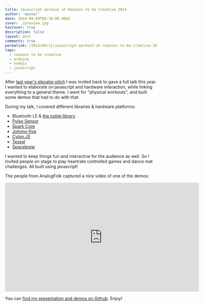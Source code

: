 ```yaml
---
title: Javascript workout at Reasons to be Creative 2014
author: 'wouter'
date: 2014-09-09T00:10:00.000Z
cover: ./preview.jpg
hasCover: true
description: false
layout: post
comments: true
permalink: /2014/09/11/javascript-workout-at-reasons-to-be-creative-2014/
tags:
  - reasons to be creative
  - arduino
  - nodejs
  - javascript
---
```

After [last year's elevator pitch](/2013/09/05/500-people-controlled-my-arduino-at-reasons-to-be-creative-2013/) I was invited back to gave a full talk this year. I wanted to elaborate on javascript and hardware interaction, while linking everything to a general theme. I went for "physical workouts", and built some demos that had to do with that.

During my talk, I covered different libraries & hardware platforms:

- Bluetooth LE & [the noble library](https://github.com/noble/noble)
- [Pulse Sensor](https://pulsesensor.com/)
- [Spark Core](https://www.kickstarter.com/projects/sparkdevices/spark-core-wi-fi-for-everything-arduino-compatible)
- [Johnny-five](http://johnny-five.io/)
- [Cylon.JS](https://cylonjs.com/)
- [Tessel](https://tessel.io/)
- [Spacebrew](http://docs.spacebrew.cc/)

I wanted to keep things fun and interactive for the audience as well. So I invited people on stage to play heartrate controlled games and dance mat challenges. All built using javascript!

The people from AnalogFolk captured a nice video of one of the demos:

<iframe src="https://player.vimeo.com/video/105886639" width="640" height="360" frameborder="0" allow="autoplay; fullscreen" allowfullscreen></iframe>

You can [find my presentation and demos on Github](https://github.com/wouterverweirder/javascript-workout). Enjoy!
